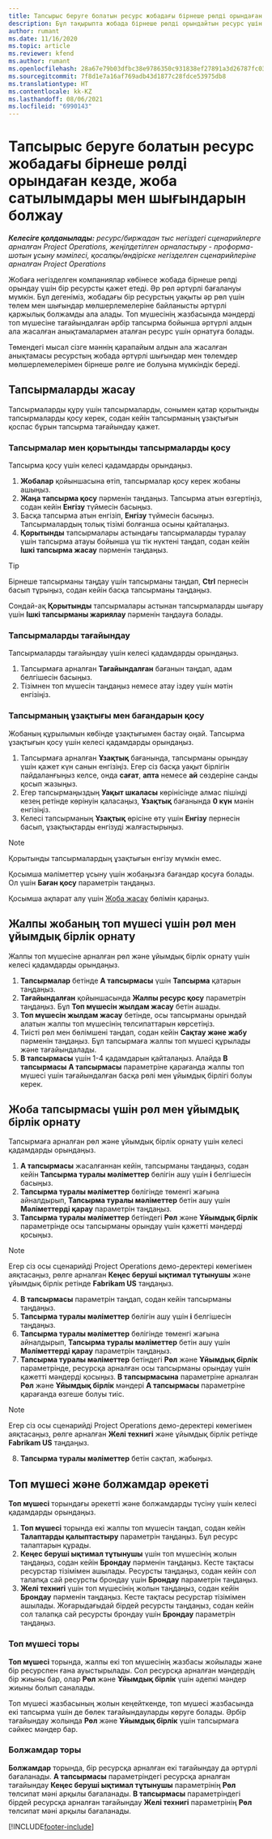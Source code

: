 ```yaml
---
title: Тапсырыс беруге болатын ресурс жобадағы бірнеше рөлді орындаған кезде, жоба сатылымдары мен шығындарын болжау
description: Бұл тақырыпта жобада бірнеше рөлді орындайтын ресурс үшін баға мен шығындар болжамын қолдау үшін баға өлшемдерін пайдалану жолы түсіндірілген.
author: rumant
ms.date: 11/16/2020
ms.topic: article
ms.reviewer: kfend
ms.author: rumant
ms.openlocfilehash: 28a67e79b03dfbc38e9786350c931838ef27891a3d26787fc0334e0572528228
ms.sourcegitcommit: 7f8d1e7a16af769adb43d1877c28fdce53975db8
ms.translationtype: HT
ms.contentlocale: kk-KZ
ms.lasthandoff: 08/06/2021
ms.locfileid: "6990143"
---
```

# <a name="estimate-project-sales-and-costs-when-a-bookable-resource-fills-multiple-roles-on-a-project"></a>Тапсырыс беруге болатын ресурс жобадағы бірнеше рөлді орындаған кезде, жоба сатылымдары мен шығындарын болжау 

_**Келесіге қолданылады:** ресурс/биржадан тыс негіздегі сценарийлерге арналған Project Operations, жеңілдетілген орналастыру - проформа-шотын ұсыну мәмілесі, қосалқы/өндіріске негізделген сценарийлеріне арналған Project Operations_ 

Жобаға негізделген компаниялар көбінесе жобада бірнеше рөлді орындау үшін бір ресурсты қажет етеді. Әр рөл әртүрлі бағалануы мүмкін. Бұл дегеніміз, жобадағы бір ресурстың уақыты әр рөл үшін төлем мен шығындар мөлшерлемелеріне байланысты әртүрлі қаржылық болжамды ала алады. Топ мүшесінің жазбасында мәндерді топ мүшесіне тағайындалған әрбір тапсырма бойынша әртүрлі алдын ала жасалған анықтамалармен аталған ресурс үшін орнатуға болады.

Төмендегі мысал сізге мәннің қарапайым алдын ала жасалған анықтамасы ресурстың жобада әртүрлі шығындар мен төлемдер мөлшерлемелерімен бірнеше рөлге ие болуына мүмкіндік береді.

## <a name="create-tasks"></a>Тапсырмаларды жасау
Тапсырмаларды құру үшін тапсырмаларды, сонымен қатар қорытынды тапсырмаларды қосу керек, содан кейін тапсырманың ұзақтығын қоспас бұрын тапсырма тағайындау қажет. 

### <a name="add-tasks-and-summary-tasks"></a>Тапсырмалар мен қорытынды тапсырмаларды қосу
Тапсырма қосу үшін келесі қадамдарды орындаңыз.

1. **Жобалар** қойыншасына өтіп, тапсырмалар қосу керек жобаны ашыңыз.
2. **Жаңа тапсырма қосу** пәрменін таңдаңыз. Тапсырма атын өзгертіңіз, содан кейін **Енгізу** түймесін басыңыз.
3. Басқа тапсырма атын енгізіп, **Енгізу** түймесін басыңыз. Тапсырмалардың толық тізімі болғанша осыны қайталаңыз.
3. **Қорытынды** тапсырмалары астындағы тапсырмаларды туралау үшін тапсырма атауы бойынша үш тік нүктені таңдап, содан кейін **Ішкі тапсырма жасау** пәрменін таңдаңыз. 

  > [!TIP]
  > Бірнеше тапсырманы таңдау үшін тапсырманы таңдап, **Ctrl** пернесін басып тұрыңыз, содан кейін басқа тапсырманы таңдаңыз.
  >
  > Сондай-ақ **Қорытынды** тапсырмалары астынан тапсырмаларды шығару үшін **Ішкі тапсырманы жариялау** пәрменін таңдауға болады.

### <a name="assign-tasks"></a>Тапсырмаларды тағайындау

Тапсырмаларды тағайындау үшін келесі қадамдарды орындаңыз.

1. Тапсырмаға арналған **Тағайындалған** бағанын таңдап, адам белгішесін басыңыз.
2. Тізімнен топ мүшесін таңдаңыз немесе атау іздеу үшін мәтін енгізіңіз.

### <a name="add-task-duration-and-columns"></a>Тапсырманың ұзақтығы мен бағандарын қосу

Жобаның құрылымын көбінде ұзақтығымен бастау оңай. Тапсырма ұзақтығын қосу үшін келесі қадамдарды орындаңыз.

1. Тапсырмаға арналған **Ұзақтық** бағанында, тапсырманы орындау үшін қажет күн санын енгізіңіз. Егер сіз басқа уақыт бірлігін пайдаланғыңыз келсе, онда **сағат**, **апта** немесе **ай** сөздеріне санды қосып жазыңыз.
2. Егер тапсырмаңыздың **Уақыт шкаласы** көрінісінде алмас пішінді кезең ретінде көрінуін қаласаңыз, **Ұзақтық** бағанында **0 күн** мәнін енгізіңіз.
3. Келесі тапсырманың **Ұзақтық** өрісіне өту үшін **Енгізу** пернесін басып, ұзақтықтарды енгізуді жалғастырыңыз.

  > [!NOTE]
  > Қорытынды тапсырмалардың ұзақтығын енгізу мүмкін емес.

Қосымша мәліметтер ұсыну үшін жобаңызға бағандар қосуға болады. Ол үшін **Баған қосу** параметрін таңдаңыз. 

Қосымша ақпарат алу үшін [Жоба жасау](https://support.microsoft.com/en-us/office/create-a-project-a5b5e823-fb2e-45fd-be00-7d84422d9749) бөлімін қараңыз.

## <a name="set-up-the-role-and-organization-unit-for-a-generic-project-team-member"></a>Жалпы жобаның топ мүшесі үшін рөл мен ұйымдық бірлік орнату
Жалпы топ мүшесіне арналған рөл және ұйымдық бірлік орнату үшін келесі қадамдарды орындаңыз.

1. **Тапсырмалар** бетінде **А тапсырмасы** үшін **Тапсырма** қатарын таңдаңыз. 
2. **Тағайындалған** қойыншасында **Жалпы ресурс қосу** параметрін таңдаңыз. Бұл **Топ мүшесін жылдам жасау** бетін ашады.
3. **Топ мүшесін жылдам жасау** бетінде, осы тапсырманы орындай алатын жалпы топ мүшесінің төлсипаттарын көрсетіңіз.
4. Тиісті рөл мен бөлімшені таңдап, содан кейін **Сақтау және жабу** пәрменін таңдаңыз. Бұл тапсырмаға жалпы топ мүшесі құрылады және тағайындалады. 
5. **В тапсырмасы** үшін 1-4 қадамдарын қайталаңыз. Алайда **В тапсырмасы** **А тапсырмасы** параметріне қарағанда жалпы топ мүшесі үшін тағайындалған басқа рөлі мен ұйымдық бірлігі болуы керек. 

## <a name="set-up-the-role-and-organization-unit-for-a-project-task"></a>Жоба тапсырмасы үшін рөл мен ұйымдық бірлік орнату
Тапсырмаға арналған рөл және ұйымдық бірлік орнату үшін келесі қадамдарды орындаңыз.

1. **А тапсырмасы** жасалғаннан кейін, тапсырманы таңдаңыз, содан кейін **Тапсырма туралы мәліметтер** бөлігін ашу үшін **i** белгішесін басыңыз. 
2. **Тапсырма туралы мәліметтер** бөлігінде төменгі жағына айналдырып, **Тапсырма туралы мәліметтер** бетін ашу үшін **Мәліметтерді қарау** параметрін таңдаңыз.
3. **Тапсырма туралы мәліметтер** бетіндегі **Рөл** және **Ұйымдық бірлік** параметрінде осы тапсырманы орындау үшін қажетті мәндерді қосыңыз. 

  > [!NOTE]
  > Егер сіз осы сценарийді Project Operations демо-деректері көмегімен аяқтасаңыз, рөлге арналған **Кеңес беруші ықтимал тұтынушы** және ұйымдық бірлік ретінде **Fabrikam US** таңдаңыз.

4. **В тапсырмасы** параметрін таңдап, содан кейін тапсырманы таңдаңыз.
5. **Тапсырма туралы мәліметтер** бөлігін ашу үшін **i** белгішесін таңдаңыз. 
6. **Тапсырма туралы мәліметтер** бөлігінде төменгі жағына айналдырып, **Тапсырма туралы мәліметтер** бетін ашу үшін **Мәліметтерді қарау** параметрін таңдаңыз.
7. **Тапсырма туралы мәліметтер** бетіндегі **Рөл** және **Ұйымдық бірлік** параметрінде, ресурсқа арналған осы тапсырманы орындау үшін қажетті мәндерді қосыңыз. **В тапсырмасына** параметріне арналған **Рөл** және **Ұйымдық бірлік** мәндері **А тапсырмасы** параметріне қарағанда өзгеше болуы тиіс. 

  > [!NOTE]
  > Егер сіз осы сценарийді Project Operations демо-деректері көмегімен аяқтасаңыз, рөлге арналған **Желі технигі** және ұйымдық бірлік ретінде **Fabrikam US** таңдаңыз.

8. **Тапсырма туралы мәліметтер** бетін сақтап, жабыңыз. 

## <a name="team-member-and-estimates-behavior"></a>Топ мүшесі және болжамдар әрекеті 
**Топ мүшесі** торындағы әрекетті және болжамдарды түсіну үшін келесі қадамдарды орындаңыз.

1. **Топ мүшесі** торында екі жалпы топ мүшесін таңдап, содан кейін **Талаптарды қалыптастыру** параметрін таңдаңыз. Бұл ресурс талаптарын құрады. 
2. **Кеңес беруші ықтимал тұтынушы** үшін топ мүшесінің жолын таңдаңыз, содан кейін **Брондау** пәрменін таңдаңыз. Кесте тақтасы ресурстар тізімімен ашылады. Ресурсты таңдаңыз, содан кейін сол талапқа сай ресурсты брондау үшін **Брондау** параметрін таңдаңыз.
3. **Желі технигі** үшін топ мүшесінің жолын таңдаңыз, содан кейін **Брондау** пәрменін таңдаңыз. Кесте тақтасы ресурстар тізімімен ашылады. Жоғарыдағыдай бірдей ресурсты таңдаңыз, содан кейін сол талапқа сай ресурсты брондау үшін **Брондау** параметрін таңдаңыз.

### <a name="team-member-grid"></a>Топ мүшесі торы 

**Топ мүшесі** торында, жалпы екі топ мүшесінің жазбасы жойылады және бір ресурспен ғана ауыстырылады. Сол ресурсқа арналған мәндердің бір жиыны бар, олар **Рөл** және **Ұйымдық бірлік** үшін әдепкі мәндер жиыны болып саналады.

Топ мүшесі жазбасының жолын кеңейткенде, топ мүшесі жазбасында екі тапсырма үшін де бөлек тағайындауларды көруге болады. Әрбір тағайындау жолында **Рөл** және **Ұйымдық бірлік** үшін тапсырмаға сәйкес мәндер бар. 

### <a name="estimates-grid"></a>Болжамдар торы 

**Болжамдар** торында, бір ресурсқа арналған екі тағайындау да әртүрлі бағаланады. **А тапсырмасы** параметріндегі ресурсқа арналған тағайындау **Кеңес беруші ықтимал тұтынушы** параметрінің **Рөл** төлсипат мәні арқылы бағаланады. **В тапсырмасы** параметріндегі бірдей ресурсқа арналған тағайындау **Желі технигі** параметрінің **Рөл** төлсипат мәні арқылы бағаланады.


[!INCLUDE[footer-include](../includes/footer-banner.md)]